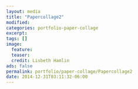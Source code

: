 ```yaml
---
layout: media
title: "Papercollage2"
modified:
categories: portfolio-paper-collage
excerpt:
tags: []
image:
  feature:
  teaser:
  credit: Lisbeth Hamlin
ads: false 
permalink: portfolio/paper-collage/Papercollage2
date: 2014-12-31T03:11:32-06:00
---
```



